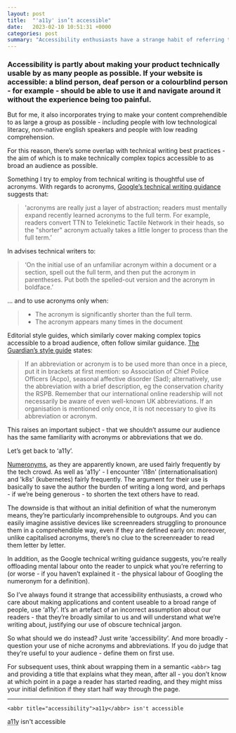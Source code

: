 ```yaml
---
layout: post
title:  "'a11y' isn’t accessible"
date:   2023-02-10 10:51:31 +0000
categories: post
summary: "Accessibility enthusiasts have a strange habit of referring to accessibility as ‘a11y’. Why is this a bad idea? And what can we learn from it?"
---
```


### Accessibility is partly about making your product technically usable by as many people as possible. If your website is accessible: a blind person, deaf person or a colourblind person - for example - should be able to use it and navigate around it without the experience being too painful.

But for me, it also incorporates trying to make your content comprehendible to as large a group as possible - including people with low technological literacy, non-native english speakers and people with low reading comprehension. 

For this reason, there’s some overlap with technical writing best practices - the aim of which is to make technically complex topics accessible to as broad an audience as possible.

Something I try to employ from technical writing is thoughtful use of acronyms. With regards to acronyms, [Google’s technical writing guidance](https://developers.google.com/tech-writing/one/words#use_acronyms_properly) suggests that:

> 'acronyms are really just a layer of abstraction; readers must mentally expand recently learned acronyms to the full term. For example, readers convert TTN to Telekinetic Tactile Network in their heads, so the "shorter" acronym actually takes a little longer to process than the full term.’

In advises technical writers to:

> ‘On the initial use of an unfamiliar acronym within a document or a section, spell out the full term, and then put the acronym in parentheses. Put both the spelled-out version and the acronym in boldface.’

… and to use acronyms only when:

> * The acronym is significantly shorter than the full term.
> * The acronym appears many times in the document

Editorial style guides, which similarly cover making complex topics accessible to a broad audience, often follow similar guidance. [The Guardian’s style guide](https://www.theguardian.com/guardian-observer-style-guide-a) states:

> If an abbreviation or acronym is to be used more than once in a piece, put it in brackets at first mention: so Association of Chief Police Officers (Acpo), seasonal affective disorder (Sad); alternatively, use the abbreviation with a brief description, eg the conservation charity the RSPB. Remember that our international online readership will not necessarily be aware of even well-known UK abbreviations. If an organisation is mentioned only once, it is not necessary to give its abbreviation or acronym.

This raises an important subject - that we shouldn’t assume our audience has the same familiarity with acronyms or abbreviations that we do. 

Let’s get back to ‘a11y’.

[Numeronyms](https://en.wikipedia.org/wiki/Numeronym), as they are apparently known, are used fairly frequently by the tech crowd. As well as 'a11y' - I encounter 'i18n' (internationalisation) and 'k8s' (kubernetes) fairly frequently. The argument for their use is basically to save the author the burden of writing a long word, and perhaps - if we’re being generous - to shorten the text others have to read.

The downside is that without an initial definition of what the numeronym means, they’re particularly incomprehensible to outgroups. And you can easily imagine assistive devices like screenreaders struggling to pronounce them in a comprehendible way, even if they are defined early on: moreover, unlike capitalised acronyms, there’s no clue to the screenreader to read them letter by letter. 

In addition, as the Google technical writing guidance suggests, you’re really offloading mental labour onto the reader to unpick what you’re referring to (or worse - if you haven’t explained it - the physical labour of Googling the numeronym for a definition).

So I’ve always found it strange that accessibility enthusiasts, a crowd who care about making applications and content useable to a broad range of people, use ‘a11y’. It’s an artefact of an incorrect assumption about our readers - that they’re broadly similar to us and will understand what we’re writing about, justifying our use of obscure technical jargon.

So what should we do instead? Just write ‘accessibility’. And more broadly - question your use of niche acronyms and abbreviations. If you do judge that they’re useful to your audience - define them on first use. 

For subsequent uses, think about wrapping them in a semantic `<abbr>` tag and providing a title that explains what they mean, after all - you don’t know at which point in a page a reader has started reading, and they might miss your initial definition if they start half way through the page.

---
```
<abbr title="accessibility">a11y</abbr> isn't accessible
```
<abbr title="accessibility">a11y</abbr> isn't accessible